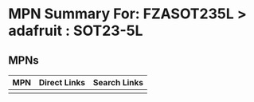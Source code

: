 



# MPN Summary For: FZASOT235L > adafruit : SOT23-5L

## MPNs
  

|MPN|Direct Links|Search Links|
| :--- | :--- | :--- |
||||
